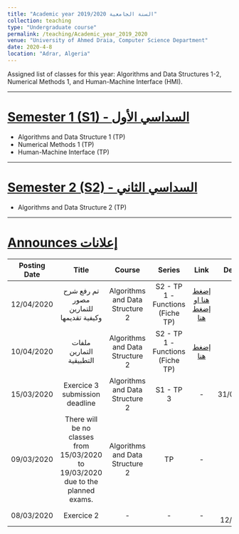 ```yaml
---
title: "Academic year 2019/2020 السنة الجامعية"
collection: teaching
type: "Undergraduate course"
permalink: /teaching/Academic_year_2019_2020
venue: "University of Ahmed Draia, Computer Science Department"
date: 2020-4-8
location: "Adrar, Algeria"
---
```


Assigned list of classes for this year: Algorithms and Data Structures 1-2, Numerical Methods 1, and Human-Machine Interface (HMI).

***

[Semester 1 (S1) - السداسي الأول](/teaching_content/academic_year_2019_2020/2019-2020-1st-semester-teaching)
======

* Algorithms and Data Structure 1 (TP)
* Numerical Methods 1 (TP)
* Human-Machine Interface (TP)

***

[Semester 2 (S2) - السداسي الثاني](/teaching_content/academic_year_2019_2020/2019-2020-2nd-semester-teaching)
======

* Algorithms and Data Structure 2 (TP)
    
    
***

[Announces إعلانات]()
======

|Posting Date| Title | Course | Series | Link | Deadline |
|:----------------:|:---------------------:|:-----------------------:|:----------------------:|:--------------------:|:--------------:|
|12/04/2020|تم رفع شرح مصور للتمارين  وكيفية تقديمها|Algorithms and Data Structure 2|S2 - TP 1 - Functions (Fiche TP)| [إضغط هنا ](https://drive.google.com/file/d/1E6w6ojhqDbdDbMgkTiDOr8o9FuYBvISh/view) [او إضغط هنا ](https://www.youtube.com/watch?v=bEWbg0xvlLM)|-|
|10/04/2020|ملفات التمارين التطبيقية|Algorithms and Data Structure 2|S2 - TP 1 - Functions (Fiche TP)|[إضغط هنا](https://elearning.univ-adrar.dz/course/view.php?id=266)|-|
|15/03/2020|Exercice 3 submission deadline|Algorithms and Data Structure 2|S1 - TP 3| - |31/03/2020|
|09/03/2020|There will be no classes from 15/03/2020 to 19/03/2020 due to the planned exams.| Algorithms and Data Structure 2 | TP |-|-|
|08/03/2020|Exercice 2|-|-|-|8-12/3/2020|

